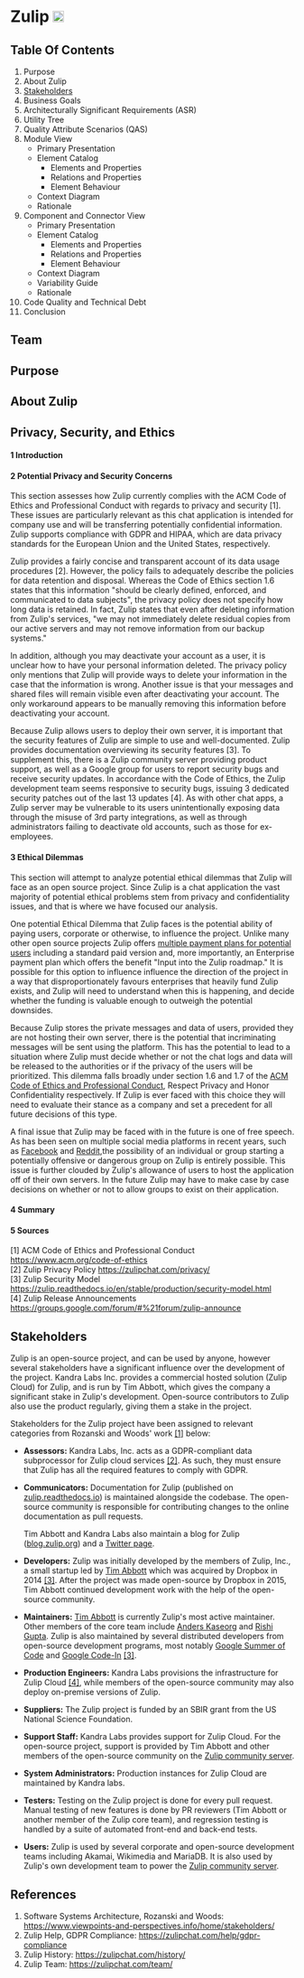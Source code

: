 # Zulip <img src="https://upload.wikimedia.org/wikipedia/commons/thumb/3/33/Zulip_logo.svg/1280px-Zulip_logo.svg.png" width="20" height="20"> 

## Table Of Contents

 1. Purpose
 2. About Zulip
 3. [Stakeholders](#Stakeholders)
 4. Business Goals
 5. Architecturally Significant Requirements (ASR)
 6. Utility Tree
 7. Quality Attribute Scenarios (QAS)
 8. Module View
    * Primary Presentation
    * Element Catalog
      + Elements and Properties
      + Relations and Properties
      + Element Behaviour
    * Context Diagram
    * Rationale
 9. Component and Connector View
    * Primary Presentation
    * Element Catalog
      + Elements and Properties
      + Relations and Properties
      + Element Behaviour
    * Context Diagram
    * Variability Guide
    * Rationale
 10. Code Quality and Technical Debt
 11. Conclusion

## Team 

## Purpose

## About Zulip

## Privacy, Security, and Ethics

#### 1 Introduction
#### 2 Potential Privacy and Security Concerns

This section assesses how Zulip currently complies with the ACM Code of Ethics and Professional Conduct with regards to privacy and security [1]. These issues are particularly relevant as this chat application is intended for company use and will be transferring potentially confidential information. Zulip supports compliance with GDPR and HIPAA, which are data privacy standards for the European Union and the United States, respectively.

Zulip provides a fairly concise and transparent account of its data usage procedures [2]. However, the policy fails to adequately describe the policies for data retention and disposal. Whereas the Code of Ethics section 1.6 states that this information "should be clearly defined, enforced, and communicated to data subjects", the privacy policy does not specify how long data is retained. In fact, Zulip states that even after deleting information from Zulip's services, "we may not immediately delete residual copies from our active servers and may not remove information from our backup systems."

In addition, although you may deactivate your account as a user, it is unclear how to have your personal information deleted. The privacy policy only mentions that Zulip will provide ways to delete your information in the case that the information is wrong. Another issue is that your messages and shared files will remain visible even after deactivating your account. The only workaround appears to be manually removing this information before deactivating your account.

Because Zulip allows users to deploy their own server, it is important that the security features of Zulip are simple to use and well-documented. Zulip provides documentation overviewing its security features [3]. To supplement this, there is a Zulip community server providing product support, as well as a Google group for users to report security bugs and receive security updates. In accordance with the Code of Ethics, the Zulip development team seems responsive to security bugs, issuing 3 dedicated security patches out of the last 13 updates [4]. As with other chat apps, a Zulip server may be vulnerable to its users unintentionally exposing data through the misuse of 3rd party integrations, as well as through administrators failing to deactivate old accounts, such as those for ex-employees.

#### 3 Ethical Dilemmas

This section will attempt to analyze potential ethical dilemmas that Zulip will face as an open source project. Since Zulip is a chat application the vast majority of potential ethical problems stem from privacy and confidentiality issues, and that is where we have focused our analysis. 

One potential Ethical Dilemma that Zulip faces is the potential ability of paying users, corporate or otherwise, to influence the project. Unlike many other open source projects Zulip offers [multiple payment plans for potential users](https://zulipchat.com/plans/) including a standard paid version and, more importantly, an Enterprise payment plan which offers the benefit "Input into the Zulip roadmap." It is possible for this option to influence influence the direction of the project in a way that disproportionately favours enterprises that heavily fund Zulip exists, and Zulip will need to understand when this is happening, and decide whether the funding is valuable enough to outweigh the potential downsides. 

Because Zulip stores the private messages and data of users, provided they are not hosting their own server, there is the potential that incriminating messages will be sent using the platform. This has the potential to lead to a situation where Zulip must decide whether or not the chat logs and data will be released to the authorities or if the privacy of the users will be prioritized. This dilemma falls broadly under section 1.6 and 1.7 of the [ACM Code of Ethics and Professional Conduct](https://www.acm.org/code-of-ethics), Respect Privacy and Honor Confidentiality respectively. If Zulip is ever faced with this choice they will need to evaluate their stance as a company and set a precedent for all future decisions of this type. 

A final issue that Zulip may be faced with in the future is one of free speech. As has been seen on multiple social media platforms in recent years, such as [Facebook](https://globalnews.ca/news/5141557/facebook-bans-extremism-hate-policy/) and [Reddit](https://www.theverge.com/2019/3/15/18267645/reddit-watchpeopledie-ban-new-zealand-mosque-massacre-christchurch),the possibility of an individual or group starting a potentially offensive or dangerous group on Zulip is entirely possible. This issue is further clouded by Zulip's allowance of users to host the application off of their own servers. In the future Zulip may have to make case by case decisions on whether or not to allow groups to exist on their application. 

#### 4 Summary
#### 5 Sources
[1] ACM Code of Ethics and Professional Conduct https://www.acm.org/code-of-ethics  
[2] Zulip Privacy Policy https://zulipchat.com/privacy/  
[3] Zulip Security Model https://zulip.readthedocs.io/en/stable/production/security-model.html  
[4] Zulip Release Announcements https://groups.google.com/forum/#%21forum/zulip-announce  

## Stakeholders

Zulip is an open-source project, and can be used by anyone, however several stakeholders have a significant influence over the development of the project. Kandra Labs Inc. provides a commercial hosted solution (Zulip Cloud) for Zulip, and is run by Tim Abbott, which gives the company a significant stake in Zulip's development. Open-source contributors to Zulip also use the product regularly, giving them a stake in the project.

Stakeholders for the Zulip project have been assigned to relevant categories from Rozanski and Woods' work [[1]](#r1) below:

* **Assessors:** Kandra Labs, Inc. acts as a GDPR-compliant data subprocessor for Zulip cloud services [[2]](#r2). As such, they must ensure that Zulip has all the required features to comply with GDPR. 

* **Communicators:** Documentation for Zulip (published on [zulip.readthedocs.io](https://zulip.readthedocs.io/en/latest/)) is maintained alongside the codebase. The open-source community is responsible for contributing changes to the online documentation as pull requests.

  Tim Abbott and Kandra Labs also maintain a blog for Zulip ([blog.zulip.org](http://blog.zulip.org)) and a [Twitter page](https://twitter.com/zulip?lang=en).

* **Developers:** Zulip was initially developed by the members of Zulip, Inc., a small startup led by [Tim Abbott](https://github.com/timabbott) which was acquired by Dropbox in 2014 [[3]](#r3). After the project was made open-source by Dropbox in 2015, Tim Abbott continued development work with the help of the open-source community.

* **Maintainers:** [Tim Abbott](https://github.com/timabbott) is currently Zulip's most active maintainer. Other members of the core team include [Anders Kaseorg](https://github.com/andersk) and [Rishi Gupta](https://github.com/rishig). Zulip is also maintained by several distributed developers from open-source development programs, most notably [Google Summer of Code](https://summerofcode.withgoogle.com/) and [Google Code-In](https://codein.withgoogle.com/archive/) [[3]](#r3).

* **Production Engineers:** Kandra Labs provisions the infrastructure for Zulip Cloud [[4]](#r4), while members of the open-source community may also deploy on-premise versions of Zulip.

* **Suppliers:** The Zulip project is funded by an SBIR grant from the US National Science Foundation. 

* **Support Staff:** Kandra Labs provides support for Zulip Cloud. For the open-source project, support is provided by Tim Abbott and other members of the open-source community on the [Zulip community server](http://chat.zulip.org). 

* **System Administrators:** Production instances for Zulip Cloud are maintained by Kandra labs. 

* **Testers:** Testing on the Zulip project is done for every pull request. Manual testing of new features is done by PR reviewers (Tim Abbott or another member of the Zulip core team), and regression testing is handled by a suite of automated front-end and back-end tests.

* **Users:** Zulip is used by several corporate and open-source development teams including Akamai, Wikimedia and MariaDB. It is also used by Zulip's own development team to power the [Zulip community server](http://chat.zulip.org). 

## References

1. <a name="r1"></a>Software Systems Architecture, Rozanski and Woods: https://www.viewpoints-and-perspectives.info/home/stakeholders/
2. <a name="r2"></a>Zulip Help, GDPR Compliance: https://zulipchat.com/help/gdpr-compliance
3. <a name="r3"></a>Zulip History: https://zulipchat.com/history/
4. <a name="r4"></a>Zulip Team: https://zulipchat.com/team/